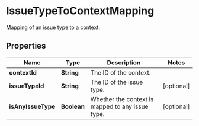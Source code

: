 

# IssueTypeToContextMapping

Mapping of an issue type to a context.

## Properties

Name | Type | Description | Notes
------------ | ------------- | ------------- | -------------
**contextId** | **String** | The ID of the context. | 
**issueTypeId** | **String** | The ID of the issue type. |  [optional]
**isAnyIssueType** | **Boolean** | Whether the context is mapped to any issue type. |  [optional]



